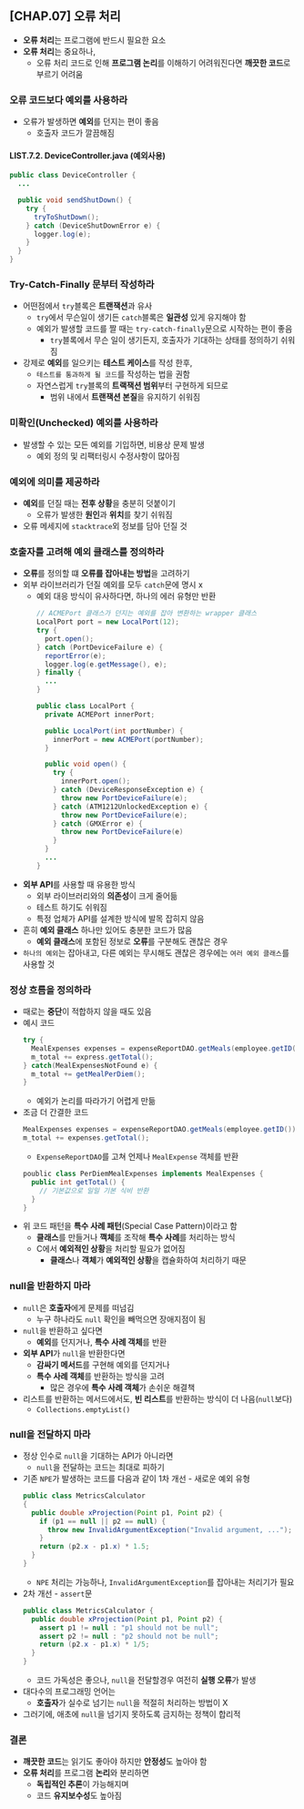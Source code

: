 ## [CHAP.07] 오류 처리
- **오류 처리**는 프로그램에 반드시 필요한 요소
- **오류 처리**는 중요하나,
  - 오류 처리 코드로 인해 **프로그램 논리**를 이해하기 어려워진다면 **깨끗한 코드**로 부르기 어려움

### 오류 코드보다 예외를 사용하라
- 오류가 발생하면 **예외**를 던지는 편이 좋음
  - 호출자 코드가 깔끔해짐

#### LIST.7.2. DeviceController.java (예외사용)
```java
public class DeviceController {
  ...

  public void sendShutDown() {
    try {
      tryToShutDown();
    } catch (DeviceShutDownError e) {
      logger.log(e);
    }
  }
}
```

### Try-Catch-Finally 문부터 작성하라
- 어떤점에서 `try`블록은 **트랜잭션**과 유사
  - `try`에서 무슨일이 생기든 `catch`블록은 **일관성** 있게 유지해야 함
  - 예외가 발생할 코드를 짤 때는 `try-catch-finally`문으로 시작하는 편이 좋음
    - `try`블록에서 무슨 일이 생기든지, 호출자가 기대하는 상태를 정의하기 쉬워짐
- 강제로 **예외**를 일으키는 **테스트 케이스**를 작성 한후,
  - `테스트를 통과하게 될 코드`를 작성하는 법을 권함
  - 자연스럽게 `try`블록의 **트랙잭션 범위**부터 구현하게 되므로
    - 범위 내에서 **트랜잭션 본질**을 유지하기 쉬워짐

### 미확인(Unchecked) 예외를 사용하라
- 발생할 수 있는 모든 예외를 기입하면, 비용상 문제 발생
  - 예외 정의 및 리팩터링시 수정사항이 많아짐

### 예외에 의미를 제공하라
- **예외**를 던질 때는 **전후 상황**을 충분히 덧붙이기
  - 오류가 발생한 **원인**과 **위치**를 찾기 쉬워짐
- 오류 메세지에 `stacktrace`외 정보를 담아 던질 것

### 호출자를 고려해 예외 클래스를 정의하라
- **오류**를 정의할 떄 **오류를 잡아내는 방법**을 고려하기
- 외부 라이브러리가 던질 예외를 모두 `catch`문에 명시 x
  - 예외 대응 방식이 유사하다면, 하나의 에러 유형만 반환
    ```java
    // ACMEPort 클래스가 던지는 예외를 잡아 변환하는 wrapper 클래스
    LocalPort port = new LocalPort(12);
    try {
      port.open();
    } catch (PortDeviceFailure e) {
      reportError(e);
      logger.log(e.getMessage(), e);
    } finally {
      ...
    }
    ```
    ```java
    public class LocalPort {
      private ACMEPort innerPort;

      public LocalPort(int portNumber) {
        innerPort = new ACMEPort(portNumber);
      }

      public void open() {
        try {
          innerPort.open();
        } catch (DeviceResponseException e) {
          throw new PortDeviceFailure(e);
        } catch (ATM1212UnlockedException e) {
          throw new PortDeviceFailure(e);
        } catch (GMXError e) {
          throw new PortDeviceFailure(e)
        }
      }
      ...
    }
    ```
- **외부 API**를 사용할 때 유용한 방식
  - 외부 라이브러리와의 **의존성**이 크게 줄어듦
  - 테스트 하기도 쉬워짐
  - 특정 업체가 API를 설계한 방식에 발목 잡히지 않음
- 흔히 **예외 클래스** 하나만 있어도 충분한 코드가 많음
  - **예외 클래스**에 포함된 정보로 **오류**를 구분해도 괜찮은 경우
- `하나의 예외`는 잡아내고, 다른 예외는 무시해도 괜찮은 경우에는 `여러 예외 클래스`를 사용할 것

### 정상 흐름을 정의하라
- 때로는 **중단**이 적합하지 않을 때도 있음
- 예시 코드
  ```java
  try {
    MealExpenses expenses = expenseReportDAO.getMeals(employee.getID());
    m_total += express.getTotal();
  } catch(MealExpensesNotFound e) {
    m_total += getMealPerDiem();
  }
  ```
  - 예외가 논리를 따라가기 어렵게 만듦
- 조금 더 간결한 코드
  ```java
  MealExpenses expenses = expenseReportDAO.getMeals(employee.getID());
  m_total += expenses.getTotal();
  ```
  - `ExpenseReportDAO`를 고쳐 언제나 `MealExpense` 객체를 반환
  ```java
  poublic class PerDiemMealExpenses implements MealExpenses {
    public int getTotal() {
      // 기본값으로 일일 기본 식비 반환
    }
  }
  ```
- 위 코드 패턴을 **특수 사례 패턴**(Special Case Pattern)이라고 함
  - **클래스**를 만들거나 **깩체**를 조작해 **특수 사례**를 처리하는 방식
  - C에서 **예외적인 상황**을 처리할 필요가 없어짐
    - **클래스**나 **객체**가 **예외적인 상황**을 캡슐화하여 처리하기 때문

### null을 반환하지 마라
- `null`은 **호출자**에게 문제를 떠넘김
  - 누구 하나라도 `null` 확인을 빼먹으면 장애지점이 됨
- `null`을 반환하고 싶다면
  - **예외**를 던지거나, **특수 사례 객체**를 반환
- **외부 API**가 `null`을 반환한다면
  - **감싸기 메서드**를 구현해 예외를 던지거나
  - **특수 사례 객체**를 반환하는 방식을 고려
    - 많은 경우에 **특수 사례 객체**가 손쉬운 해결책
- 리스트를 반환하는 메서드에서도, **빈 리스트**를 반환하는 방식이 더 나음(`null`보다)
  - `Collections.emptyList()`

### null을 전달하지 마라
- 정상 인수로 `null`을 기대하는 API가 아니라면
  - `null`을 전달하는 코드는 최대로 피하기
- 기존 `NPE`가 발생하는 코드를 다음과 같이 1차 개선 - 새로운 예외 유형
  ```java
  public class MetricsCalculator
  {
    public double xProjection(Point p1, Point p2) {
      if (p1 == null || p2 == null) {
        throw new InvalidArgumentException("Invalid argument, ...");
      }
      return (p2.x - p1.x) * 1.5;
    }
  }
  ```
  - `NPE` 처리는 가능하나, `InvalidArgumentException`를 잡아내는 처리기가 필요
- 2차 개선 - `assert`문
  ```java
  public class MetricsCalculator {
    public double xProjection(Point p1, Point p2) {
      assert p1 != null : "p1 should not be null";
      assert p2 != null : "p2 should not be null";
      return (p2.x - p1.x) * 1/5;
    }
  }
  ```
  - 코드 가독성은 좋으나, `null`을 전달할경우 여전히 **실행 오류**가 발생
- 대다수의 프로그래밍 언어는
  - **호출자**가 실수로 넘기는 `null`을 적절히 처리하는 방법이 X
- 그러기에, 애초에 `null`을 넘기지 못하도록 금지하는 정책이 합리적

### 결론
- **깨끗한 코드**는 읽기도 좋아야 하지만 **안정성**도 높아야 함
- **오류 처리**를 프로그램 **논리**와 분리하면
  - **독립적인 추론**이 가능해지며
  - 코드 **유지보수성**도 높아짐